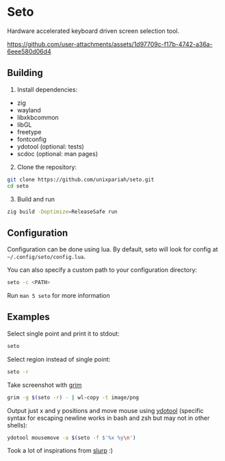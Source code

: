 # Seto

Hardware accelerated keyboard driven screen selection tool.


https://github.com/user-attachments/assets/1d97709c-f17b-4742-a36a-6eee580d06d4


## Building

1. Install dependencies:

- zig
- wayland
- libxkbcommon
- libGL
- freetype
- fontconfig
- ydotool (optional: tests)
- scdoc (optional: man pages)

2. Clone the repository:

```bash
git clone https://github.com/unixpariah/seto.git
cd seto
```

3. Build and run

```bash
zig build -Doptimize=ReleaseSafe run
```

## Configuration

Configuration can be done using lua. By default, seto will look for config at
`~/.config/seto/config.lua`.

You can also specify a custom path to your configuration directory:

```bash
seto -c <PATH>
```

Run `man 5 seto` for more information

## Examples

Select single point and print it to stdout:

```bash
seto
```

Select region instead of single point:

```bash
seto -r
```

Take screenshot with [grim](https://wayland.emersion.fr/grim/)

```bash
grim -g $(seto -r) - | wl-copy -t image/png
```

Output just x and y positions and move mouse using [ydotool](https://github.com/ReimuNotMoe/ydotool) (specific syntax for escaping newline works in bash and zsh but may not in other shells):

```bash
ydotool mousemove -a $(seto -f $'%x %y\n')
```

Took a lot of inspirations from [slurp](https://github.com/emersion/slurp) :)
